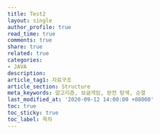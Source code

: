```yaml
---
title: Test2
layout: single
author_profile: true
read_time: true
comments: true
share: true
related: true
categories:
- JAVA
description:
article_tag1: 자료구조
article_section: Structure
meta_keywords: 알고리즘, 보글게임, 완전 탐색, 순열
last_modified_at: '2020-09-12 14:00:00 +08000'
toc: true
toc_sticky: true
toc_label: 목차
---
```

